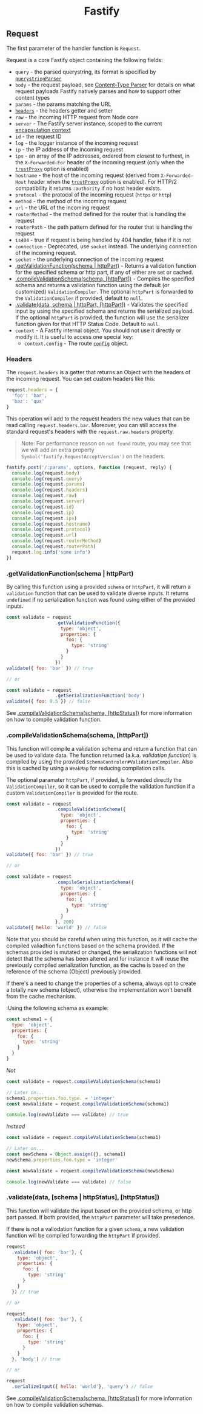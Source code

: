 <h1 align="center">Fastify</h1>

## Request
The first parameter of the handler function is `Request`.

Request is a core Fastify object containing the following fields:
- `query` - the parsed querystring, its format is specified by
  [`querystringParser`](./Server.md#querystringparser)
- `body` - the request payload, see [Content-Type
  Parser](./ContentTypeParser.md) for details on what request payloads Fastify
  natively parses and how to support other content types
- `params` - the params matching the URL
- [`headers`](#headers) - the headers getter and setter
- `raw` - the incoming HTTP request from Node core
- `server` - The Fastify server instance, scoped to the current [encapsulation
  context](./Encapsulation.md)
- `id` - the request ID
- `log` - the logger instance of the incoming request
- `ip` - the IP address of the incoming request
- `ips` - an array of the IP addresses, ordered from closest to furthest, in the
  `X-Forwarded-For` header of the incoming request (only when the
  [`trustProxy`](./Server.md#factory-trust-proxy) option is enabled)
- `hostname` - the host of the incoming request (derived from `X-Forwarded-Host`
  header when the [`trustProxy`](./Server.md#factory-trust-proxy) option is
  enabled). For HTTP/2 compatibility it returns `:authority` if no host header
  exists.
- `protocol` - the protocol of the incoming request (`https` or `http`)
- `method` - the method of the incoming request
- `url` - the URL of the incoming request
- `routerMethod` - the method defined for the router that is handling the
  request
- `routerPath` - the path pattern defined for the router that is handling the
  request
- `is404` - true if request is being handled by 404 handler, false if it is not
- `connection` - Deprecated, use `socket` instead. The underlying connection of
  the incoming request.
- `socket` - the underlying connection of the incoming request
- [.getValidationFunction(schema | httpPart)](#getvalidationfunction) - 
  Returns a validation function for the specified schema or http part,
  if any of either are set or cached.
- [.compileValidationSchema(schema, [httpPart])](#compilevalidationschema) -
  Compiles the specified schema and returns a validation function
  using the default (or customized) `ValidationCompiler`.
  The optional `httpPart` is forwarded to the `ValidationCompiler`
  if provided, default to `null`.
- [.validate(data, schema | httpPart, [httpPart])](#validate) -
  Validates the specified input by using the specified
  schema and returns the serialized payload. If the optional
  `httpPart` is provided, the function will use the serializer
  function given for that HTTP Status Code. Default to `null`.
- `context` - A Fastify internal object. You should not use it directly or
  modify it. It is useful to access one special key:
  - `context.config` - The route [`config`](./Routes.md#routes-config) object.

### Headers

The `request.headers` is a getter that returns an Object with the headers of the
incoming request. You can set custom headers like this:

```js
request.headers = {
  'foo': 'bar',
  'baz': 'qux'
}
```

This operation will add to the request headers the new values that can be read
calling `request.headers.bar`. Moreover, you can still access the standard
request's headers with the `request.raw.headers` property.

> Note: For performance reason on `not found` route, you may see that we will
add an extra property `Symbol('fastify.RequestAcceptVersion')` on the headers.

```js
fastify.post('/:params', options, function (request, reply) {
  console.log(request.body)
  console.log(request.query)
  console.log(request.params)
  console.log(request.headers)
  console.log(request.raw)
  console.log(request.server)
  console.log(request.id)
  console.log(request.ip)
  console.log(request.ips)
  console.log(request.hostname)
  console.log(request.protocol)
  console.log(request.url)
  console.log(request.routerMethod)
  console.log(request.routerPath)
  request.log.info('some info')
})
```
### .getValidationFunction(schema | httpPart)
<a id="getvalidationfunction"></a>

By calling this function using a provided `schema` or `httpPart`, 
it will return a `validation` function that can be used to
validate diverse inputs. It returns `undefined` if no
serialization function was found using either of the provided inputs.

```js
const validate = request
                  .getValidationFunction({
                    type: 'object', 
                    properties: { 
                      foo: { 
                        type: 'string' 
                      } 
                    } 
                  })
validate({ foo: 'bar' }) // true

// or

const validate = request
                  .getSerializationFunction('body')
validate({ foo: 0.5 }) // false
```

See [.compilaValidationSchema(schema, [httpStatus])](#compileserializationschema)
for more information on how to compile validation function.

### .compileValidationSchema(schema, [httpPart])
<a id="compilevalidationschema"></a>

This function will compile a validation schema and
return a function that can be used to validate data.
The function returned (a.k.a. _validation function_) is compiled
by using the provided `SchemaControler#ValidationCompiler`.
Also this is cached by using a `WeakMap` for reducing compilation calls.

The optional paramater `httpPart`, if provided, is forwarded directly
the `ValidationCompiler`, so it can be used to compile the validation
function if a custom `ValidationCompiler` is provided for the route.


```js
const validate = request
                  .compileValidationSchema({
                    type: 'object', 
                    properties: { 
                      foo: { 
                        type: 'string' 
                      } 
                    } 
                  })
validate({ foo: 'bar' }) // true

// or

const validate = request
                  .compileSerializationSchema({
                    type: 'object', 
                    properties: { 
                      foo: { 
                        type: 'string' 
                      } 
                    } 
                  }, 200)
validate({ hello: 'world' }) // false
```

Note that you should be careful when using this function, as it will cache
the compiled valiadtion functions based on the schema provided. If the
schemas provided is mutated or changed, the serialization functions will not
detect that the schema has been altered and for instance it will reuse the
previously compiled serialization function, as the cache is based on
the reference of the schema (Object) previously provided.

If there's a need to change the properties of a schema, always opt to create
a totally new schema (object), otherwise the implementation won't benefit from
the cache mechanism.

:Using the following schema as example:
```js
const schema1 = {
  type: 'object',
  properties: {
    foo: {
      type: 'string'
    }
  }
}
```

*Not*
```js 
const validate = request.compileValidationSchema(schema1)

// Later on...
schema1.properties.foo.type. = 'integer'
const newValidate = request.compileValidationSchema(schema1)

console.log(newValidate === validate) // true
```

*Instead*
```js
const validate = request.compileValidationSchema(schema1)

// Later on...
const newSchema = Object.assign({}, schema1)
newSchema.properties.foo.type = 'integer'

const newValidate = request.compileValidationSchema(newSchema)

console.log(newValidate === validate) // false
```

### .validate(data, [schema | httpStatus], [httpStatus])
<a id="validate"></a>

This function will validate the input based on the provided schema,
or http part passed. If both provided, the `httpPart` parameter
will take presedence.

If there is not a valiodation function for a given `schema`, a new validation
function will be compiled forwarding the `httpPart` if provided.

```js
request
  .validate({ foo: 'bar'}, {  
    type: 'object', 
    properties: { 
      foo: { 
        type: 'string' 
      } 
    } 
  }) // true

// or

request
  .validate({ foo: 'bar'}, {
    type: 'object', 
    properties: { 
      foo: { 
        type: 'string' 
      } 
    } 
  }, 'body') // true

// or

request
  .serializeInput({ hello: 'world'}, 'query') // false
```

See [.compileValidationSchema(schema, [httpStatus])](#compileValidationSchema)
for more information on how to compile validation schemas.